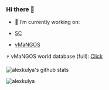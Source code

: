 ### Hi there 👋

- 🔭 I’m currently working on:

- [SC](https://github.com/SC-Group)
- [vMaNGOS](https://github.com/vmangos/core)

⚡ vMaNGOS world database (full): [Click](https://github.com/alexkulya/vm_db)

![alexkulya's github stats](https://github-readme-stats.vercel.app/api?username=alexkulya&show_icons=true&theme=dark&count_private=true&include_all_commits=true&title_color=45cc06&icon_color=45cc06&hide=stars,contribs)

<p align="left"><img src="https://komarev.com/ghpvc/?username=alexkulya" alt="alexkulya"/> </p>

<!--
**alexkulya/alexkulya** is a ✨ _special_ ✨ repository because its `README.md` (this file) appears on your GitHub profile.

Here are some ideas to get you started:

- 🔭 I’m currently working on ...
- 🌱 I’m currently learning ...
- 👯 I’m looking to collaborate on ...
- 🤔 I’m looking for help with ...
- 💬 Ask me about ...
- 📫 How to reach me: ...
- 😄 Pronouns: ...
- ⚡ Fun fact: ...
-->
